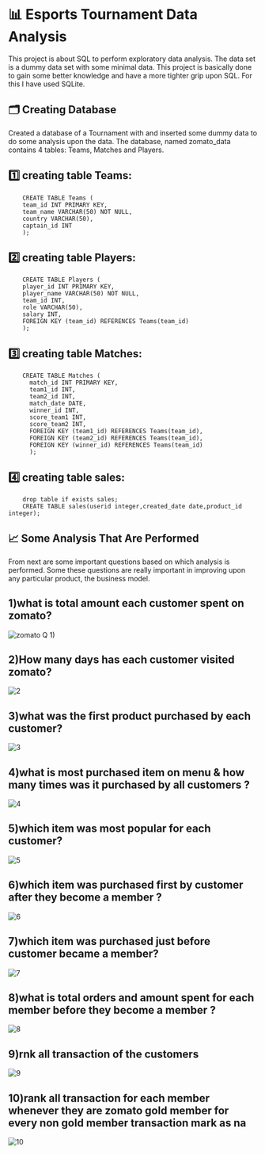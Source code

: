 
# 📊 Esports Tournament Data Analysis
This project is about SQL to perform exploratory data analysis. The data set is a dummy data set with some minimal data.
This project is basically done to gain some better knowledge and have a more tighter grip upon SQL. 
For this I have used SQLite.

## 🗂 Creating Database
Created a database of a Tournament with and inserted some dummy data to do some analysis upon the data. The database, named zomato_data contains 4 tables: Teams, Matches and Players.

## 1️⃣ creating table Teams:
        CREATE TABLE Teams (
        team_id INT PRIMARY KEY,
        team_name VARCHAR(50) NOT NULL,
        country VARCHAR(50),
        captain_id INT
        );
## 2️⃣ creating table Players:
        CREATE TABLE Players (
        player_id INT PRIMARY KEY,
        player_name VARCHAR(50) NOT NULL,
        team_id INT,
        role VARCHAR(50),
        salary INT,
        FOREIGN KEY (team_id) REFERENCES Teams(team_id)
        );
## 3️⃣ creating table Matches:
        CREATE TABLE Matches (
          match_id INT PRIMARY KEY,
          team1_id INT,
          team2_id INT,
          match_date DATE,
          winner_id INT,
          score_team1 INT,
          score_team2 INT,
          FOREIGN KEY (team1_id) REFERENCES Teams(team_id),
          FOREIGN KEY (team2_id) REFERENCES Teams(team_id),
          FOREIGN KEY (winner_id) REFERENCES Teams(team_id)
          );
## 4️⃣ creating table sales:
        drop table if exists sales;
        CREATE TABLE sales(userid integer,created_date date,product_id integer);
## 📈 Some Analysis That Are Performed
From next are some important questions based on which analysis is performed. Some these questions are really important in improving upon any particular product, the business model.

## 1)what is total amount each customer spent on zomato?
![zomato Q 1)](https://github.com/nehal35/SQL-PROJECTSS/assets/108068313/a14434db-a49e-4319-98d2-093569db72c3)
## 2)How many days has each customer visited zomato?
![2](https://github.com/nehal35/SQL-PROJECTSS/assets/108068313/4801ebf7-ece3-4c5d-8379-ca2335f3242c)
## 3)what was the first product purchased by each customer?
![3](https://github.com/nehal35/SQL-PROJECTSS/assets/108068313/a64e2260-2d3d-4b97-b407-38bb3fa8fae6)
## 4)what is most purchased item on menu & how many times was it purchased by all customers ?
![4](https://github.com/nehal35/SQL-PROJECTSS/assets/108068313/3ea2e44e-3fc7-4fe9-b14c-452b8eb6f72a)
## 5)which item was most popular for each customer?
![5](https://github.com/nehal35/SQL-PROJECTSS/assets/108068313/98f815fc-ad8f-4a66-a42c-0fe05b198ace)
## 6)which item was purchased first by customer after they become a member ?
![6](https://github.com/nehal35/SQL-PROJECTSS/assets/108068313/584a5ff7-e54c-4337-af15-64bddd2ac45d)
## 7)which item was purchased just before customer became a member?
![7](https://github.com/nehal35/SQL-PROJECTSS/assets/108068313/50c8731c-f954-4092-9894-7ff9143f1bd6)
## 8)what is total orders and amount spent for each member before they become a member ?
![8](https://github.com/nehal35/SQL-PROJECTSS/assets/108068313/2439bfc6-ffa2-4a52-8a03-4aa3cc6ffc4d)
## 9)rnk all transaction of the customers
![9](https://github.com/nehal35/SQL-PROJECTSS/assets/108068313/2ea9fa0a-13c6-416e-8387-08a96ae7e806)
## 10)rank all transaction for each member whenever they are zomato gold member for every non gold member transaction mark as na
![10](https://github.com/nehal35/SQL-PROJECTSS/assets/108068313/e4520826-60f4-4fb4-8fb4-6709b77fca62)
